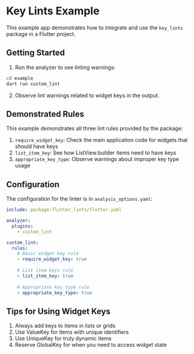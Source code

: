 # Key Lints Example

This example app demonstrates how to integrate and use the `key_lints` package in a Flutter project.

## Getting Started

1. Run the analyzer to see linting warnings:

```bash
cd example
dart run custom_lint
```

2. Observe lint warnings related to widget keys in the output.

## Demonstrated Rules

This example demonstrates all three lint rules provided by the package:

1. `require_widget_key`: Check the main application code for widgets that should have keys
2. `list_item_key`: See how ListView.builder items need to have keys
3. `appropriate_key_type`: Observe warnings about improper key type usage

## Configuration

The configuration for the linter is in `analysis_options.yaml`:

```yaml
include: package:flutter_lints/flutter.yaml

analyzer:
  plugins:
    - custom_lint

custom_lint:
  rules:
    # Basic widget key rule
    - require_widget_key: true
      
    # List item keys rule
    - list_item_key: true
      
    # Appropriate key type rule
    - appropriate_key_type: true
```

## Tips for Using Widget Keys

1. Always add keys to items in lists or grids
2. Use ValueKey for items with unique identifiers
3. Use UniqueKey for truly dynamic items
4. Reserve GlobalKey for when you need to access widget state 